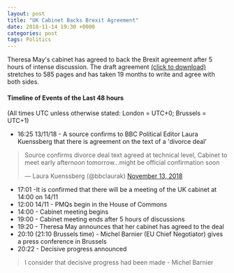 ```yaml
---
layout: post
title: "UK Cabinet Backs Brexit Agreement"
date: 2018-11-14 19:30 +0000
categories: post
tags: Politics
---
```


Theresa May's cabinet has agreed to back the Brexit agreement after 5 hours of intense discussion. The draft agreement [(click to download)](https://ec.europa.eu/commission/sites/beta-political/files/draft_withdrawal_agreement_0.pdf) stretches to 585 pages and has taken 19 months to write and agree with both sides.

#### Timeline of Events of the Last 48 hours

(All times UTC unless otherwise stated: London = UTC+0; Brussels = UTC+1)

*   16:25 13/11/18 - A source confirms to BBC Political Editor Laura Kuenssberg that there is agreement on the text of a 'divorce deal'

<blockquote class="twitter-tweet"><p lang="en" dir="ltr">Source confirms divorce deal text agreed at technical level, Cabinet to meet early afternoon tomorrow...might be official confirmation soon</p>&mdash; Laura Kuenssberg (@bbclaurak) <a href="https://twitter.com/bbclaurak/status/1062380859108589573?ref_src=twsrc%5Etfw">November 13, 2018</a></blockquote> <script async src="https://platform.twitter.com/widgets.js" charset="utf-8"></script>

*   17:01 -It is confirmed that there will be a meeting of the UK cabinet at 14:00 on 14/11
*   12:00 14/11 - PMQs begin in the House of Commons
*   14:00 - Cabinet meeting begins
*   19:00 - Cabinet meeting ends after 5 hours of discussions
*   19:20 - Theresa May announces that her cabinet has agreed to the deal
*   20:10 (21:10 Brussels time) - Michel Barnier (EU Chief Negotiator) gives a press conference in Brussels
*   20:22 - Decisive progress announced

> I consider that decisive progress had been made - Michel Barnier

